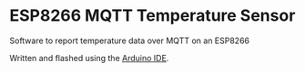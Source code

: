 # ESP8266 MQTT Temperature Sensor
Software to report temperature data over MQTT on an ESP8266

Written and flashed using the [Arduino IDE](https://www.arduino.cc/en/main/software).
